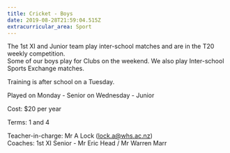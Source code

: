 ```yaml
---
title: Cricket - Boys
date: 2019-08-28T21:59:04.515Z
extracurricular_area: Sport
---
```

The 1st XI and Junior team play inter-school matches and are in the T20 weekly competition.  
Some of our boys play for Clubs on the weekend.
We also play Inter-school Sports Exchange matches.

Training is after school on a Tuesday.

Played on Monday - Senior
               on Wednesday - Junior

Cost: $20 per year

Terms: 1 and 4

Teacher-in-charge: Mr A Lock (lock.a@whs.ac.nz)  
Coaches: 1st XI Senior - Mr Eric Head / Mr Warren Marr

